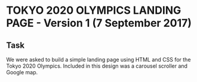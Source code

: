 # TOKYO 2020 OLYMPICS LANDING PAGE - Version 1 (7 September 2017)

## Task

We were asked to build a simple landing page using HTML and CSS for the Tokyo 2020 Olympics. Included in this design was a carousel scroller and Google map.
